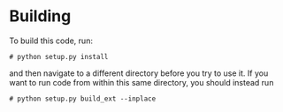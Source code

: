 Building
=======

To build this code, run:

    # python setup.py install

and then navigate to a different directory before you try to use it. If you want to run code from within this same directory, you should instead run

    # python setup.py build_ext --inplace

